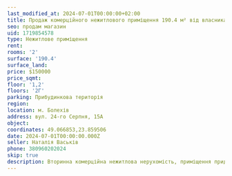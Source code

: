 ```yaml
---
last_modified_at: 2024-07-01T00:00:00+02:00
title: Продаж комерційного нежитлового приміщення 190.4 м² від власника в центрі на 24-го Серпня
seo: продам магазин
uid: 1719854578
type: Нежитлове приміщення
rent:
rooms: '2'
surface: '190.4'
surface_land:
price: $150000
price_sqmt:
floor: '1,2'
floors: '2Г'
parking: Прибудинкова територія
region:
location: м. Болехів
address: вул. 24-го Серпня, 15А
object:
coordinates: 49.066853,23.859506
date: 2024-07-01T00:00:00.000Z
seller: Наталія Васьків
phone: 380960202024
skip: true
description: Вторинна комерційна нежитлова нерухомість, приміщення придатне для використання
---
```

